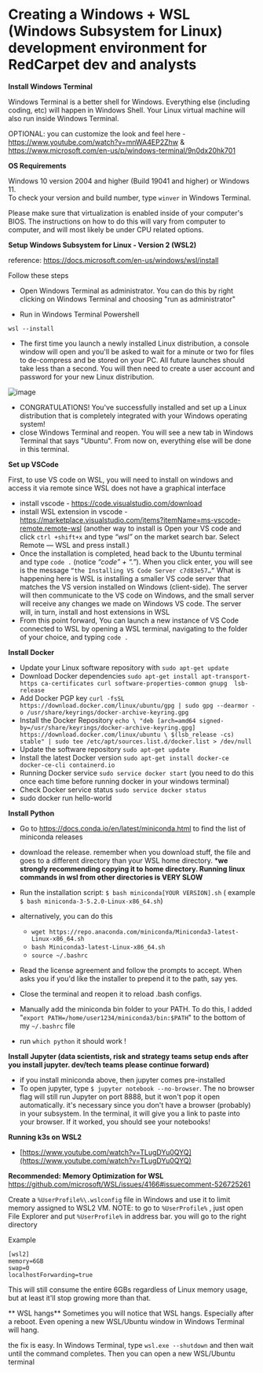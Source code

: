 Creating a Windows + WSL (Windows Subsystem for Linux) development environment for RedCarpet dev and analysts
===============================



**Install Windows Terminal**

Windows Terminal is a better shell for Windows. Everything else (including coding, etc) will happen in Windows Shell. Your Linux virtual machine will also run inside Windows Terminal. 

OPTIONAL: you can customize the look and feel here - https://www.youtube.com/watch?v=mnWA4EP2Zhw  & https://www.microsoft.com/en-us/p/windows-terminal/9n0dx20hk701


**OS Requirements**

Windows 10 version 2004 and higher (Build 19041 and higher) or Windows 11.  
To check your version and build number, type `winver` in Windows Terminal.

Please make sure that virtualization is enabled inside of your computer's BIOS. The instructions on how to do this will vary from computer to computer, and will most likely be under CPU related options.

**Setup Windows Subsystem for Linux - Version 2 (WSL2)**

reference: https://docs.microsoft.com/en-us/windows/wsl/install

Follow these steps

- Open Windows Terminal as administrator. You can do this by right clicking on Windows Terminal and choosing "run as administrator"

- Run in Windows Terminal Powershell
```
wsl --install
```
- The first time you launch a newly installed Linux distribution, a console window will open and you'll be asked to wait for a minute or two for files to de-compress and be stored on your PC. All future launches should take less than a second. You will then need to create a user account and password for your new Linux distribution.

![image](https://user-images.githubusercontent.com/76883/136389494-ef7382fb-3099-4708-80ba-7b37a8c189bf.png)


- CONGRATULATIONS! You've successfully installed and set up a Linux distribution that is completely integrated with your Windows operating system!
- close Windows Terminal and reopen. You will see a new tab in Windows Terminal that says "Ubuntu". From now on, everything else will be done in this terminal.


**Set up VSCode**

First, to use VS code on WSL, you will need to install on windows and access it via remote since WSL does not have a graphical interface
- install vscode - https://code.visualstudio.com/download
- install WSL extension in vscode - https://marketplace.visualstudio.com/items?itemName=ms-vscode-remote.remote-wsl  (another way to install is Open your VS code and click
`ctrl +shift+x` and type *“wsl”* on the market search bar. Select Remote — WSL and press install.)
- Once the installation is completed, head back to the Ubuntu terminal and type `code .` (notice *“code” + “.”*). When you click enter, you will see is the message `“the Installing VS Code Server c7d83e57…”` What is happening here is WSL is installing a smaller VS code server that matches the VS version installed on Windows (client-side). The server will then communicate to the VS code on Windows, and the small server will receive any changes we made on Windows VS code. The server will, in turn, install and host extensions in WSL
- From this point forward, You can launch a new instance of VS Code connected to WSL by opening a WSL terminal, navigating to the folder of your choice, and typing `code .`

**Install Docker**

- Update your Linux software repository with `sudo apt-get update`
- Download Docker dependencies `sudo apt-get install apt-transport-https ca-certificates curl software-properties-common gnupg  lsb-release`
- Add Docker PGP key `curl -fsSL https://download.docker.com/linux/ubuntu/gpg | sudo gpg --dearmor -o /usr/share/keyrings/docker-archive-keyring.gpg`
- Install the Docker Repository `echo \
  "deb [arch=amd64 signed-by=/usr/share/keyrings/docker-archive-keyring.gpg] https://download.docker.com/linux/ubuntu \
  $(lsb_release -cs) stable" | sudo tee /etc/apt/sources.list.d/docker.list > /dev/null`
- Update the software repository `sudo apt-get update`
- Install the latest Docker version `sudo apt-get install docker-ce docker-ce-cli containerd.io`
- Running Docker service `sudo service docker start` (you need to do this once each time before running docker in your windows terminal)
- Check Docker service status `sudo service docker status`
- sudo docker run hello-world


**Install Python**
- Go to https://docs.conda.io/en/latest/miniconda.html to find the list of miniconda releases
- download the release. remember when you download stuff, the file and goes to a different directory than your WSL home directory. ***we strongly recommending copying it to home directory. Running linux commands in wsl from other directories is VERY SLOW**
- Run the installation script: `$ bash miniconda[YOUR VERSION].sh` ( example `$ bash miniconda-3-5.2.0-Linux-x86_64.sh`)
- alternatively, you can do this
    - `wget https://repo.anaconda.com/miniconda/Miniconda3-latest-Linux-x86_64.sh`
    - `bash Miniconda3-latest-Linux-x86_64.sh`
    - `source ~/.bashrc`
   
- Read the license agreement and follow the prompts to accept. When asks you if you'd like the installer to prepend it to the path, say yes.
- Close the terminal and reopen it to reload .bash configs.
- Manually add the miniconda bin folder to your PATH. To do this, I added "`export PATH=/home/user1234/miniconda3/bin:$PATH`" to the bottom of my `~/.bashrc` file
- run `which python` it should work !

**Install Jupyter (data scientists, risk and strategy teams setup ends after you install jupyter. dev/tech teams please continue forward)** 
- if you install miniconda above, then jupyter comes pre-installed
- To open jupyter, type `$ jupyter notebook --no-browser`. The no browser flag will still run Jupyter on port 8888, but it won't pop it open automatically. it's necessary since you don't have a browser (probably) in your subsystem. In the terminal, it will give you a link to paste into your browser. If it worked, you should see your notebooks!


**Running k3s on WSL2**
- [https://www.youtube.com/watch?v=TLugDYu0QYQ](https://www.youtube.com/watch?v=TLugDYu0QYQ)

**Recommended: Memory Optimization for WSL**
https://github.com/microsoft/WSL/issues/4166#issuecomment-526725261

Create a `%UserProfile%\.wslconfig` file in Windows and use it to limit memory assigned to WSL2 VM.
NOTE: to go to `%UserProfile%` , just open File Explorer and put `%UserProfile%` in address bar. you will go to the right directory

Example
```
[wsl2]
memory=6GB
swap=0
localhostForwarding=true
```

This will still consume the entire 6GBs regardless of Linux memory usage, but at least it'll stop growing more than that.

** WSL hangs**
Sometimes you will notice that WSL hangs. Especially after a reboot. Even opening a new WSL/Ubuntu window in Windows Terminal will hang.

the fix is easy. In Windows Terminal, type `wsl.exe --shutdown` and then wait until the command completes. Then you can open a new WSL/Ubuntu terminal

